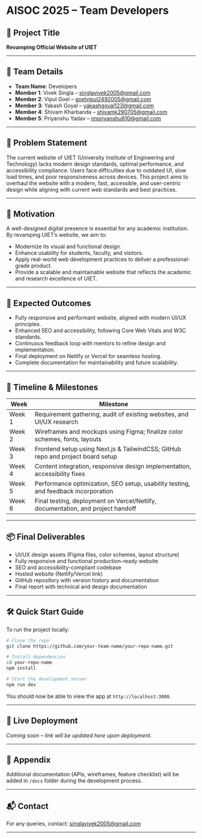 # AISOC 2025 – Team Developers

## 🧠 Project Title  
**Revamping Official Website of UIET**

---

## 👥 Team Details

- **Team Name**: Developers  
- **Member 1**: Vivek Singla – [singlavivek2005@gmail.com](mailto:singlavivek2005@gmail.com)  
- **Member 2**: Vipul Goel – [goelvipul2492005@gmail.com](mailto:goelvipul2492005@gmail.com)  
- **Member 3**: Yakash Goyal – [yakashgoyal123@gmail.com](mailto:yakashgoyal123@gmail.com)  
- **Member 4**: Shivam Kharbanda – [shivamk290705@gmail.com](mailto:shivamk290705@gmail.com)  
- **Member 5**: Priyanshu Yadav – [impriyanshu810@gmail.com](mailto:impriyanshu810@gmail.com)  

---

## 🧩 Problem Statement

The current website of UIET (University Institute of Engineering and Technology) lacks modern design standards, optimal performance, and accessibility compliance. Users face difficulties due to outdated UI, slow load times, and poor responsiveness across devices. This project aims to overhaul the website with a modern, fast, accessible, and user-centric design while aligning with current web standards and best practices.

---

## 🚀 Motivation

A well-designed digital presence is essential for any academic institution. By revamping UIET’s website, we aim to:
- Modernize its visual and functional design.
- Enhance usability for students, faculty, and visitors.
- Apply real-world web development practices to deliver a professional-grade product.
- Provide a scalable and maintainable website that reflects the academic and research excellence of UIET.

---

## 🎯 Expected Outcomes

- Fully responsive and performant website, aligned with modern UI/UX principles.
- Enhanced SEO and accessibility, following Core Web Vitals and W3C standards.
- Continuous feedback loop with mentors to refine design and implementation.
- Final deployment on Netlify or Vercel for seamless hosting.
- Complete documentation for maintainability and future scalability.

---

## 📅 Timeline & Milestones

| Week | Milestone |
|------|-----------|
| Week 1 | Requirement gathering, audit of existing websites, and UI/UX research |
| Week 2 | Wireframes and mockups using Figma; finalize color schemes, fonts, layouts |
| Week 3 | Frontend setup using Next.js & TailwindCSS; GitHub repo and project board setup |
| Week 4 | Content integration, responsive design implementation, accessibility fixes |
| Week 5 | Performance optimization, SEO setup, usability testing, and feedback incorporation |
| Week 6 | Final testing, deployment on Vercel/Netlify, documentation, and project handoff |

---

## 📦 Final Deliverables

- UI/UX design assets (Figma files, color schemes, layout structure)
- Fully responsive and functional production-ready website
- SEO and accessibility-compliant codebase
- Hosted website (Netlify/Vercel link)
- GitHub repository with version history and documentation
- Final report with technical and design documentation

---

## 🛠️ Quick Start Guide

To run the project locally:

```bash
# Clone the repo
git clone https://github.com/your-team-name/your-repo-name.git

# Install dependencies
cd your-repo-name
npm install

# Start the development server
npm run dev
```

You should now be able to view the app at `http://localhost:3000`.

---

## 🔗 Live Deployment

_Coming soon – link will be updated here upon deployment._

---

## 📎 Appendix

Additional documentation (APIs, wireframes, feature checklist) will be added in `/docs` folder during the development process.

---

## 📬 Contact

For any queries, contact: [singlavivek2005@gmail.com](mailto:singlavivek2005@gmail.com)

----